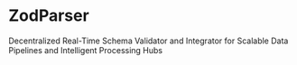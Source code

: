 # ZodParser
Decentralized Real-Time Schema Validator and Integrator for Scalable Data Pipelines and Intelligent Processing Hubs
